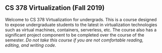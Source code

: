 ## CS 378 Virtualization (Fall 2019)

Welcome to CS 378 Virtualization for undergrads. This is a course designed to expose undergraduate students to the latest in virtualization technologies such as virtual machines, containers, serverless, etc. The course also has a significant project component to be completed over the course of the semester. *Do not take this course if you are not comfortable reading, editing, and writing code*. 


